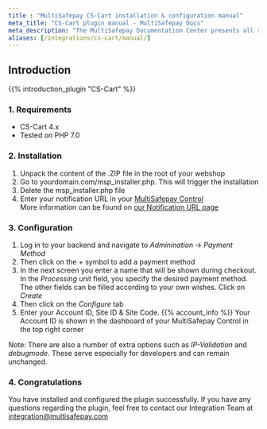 ```yaml
---
title : "MultiSafepay CS-Cart installation & configuration manual"
meta_title: "CS-Cart plugin manual - MultiSafepay Docs"
meta_description: "The MultiSafepay Documentation Center presents all relevant information about our Plugins and API. You can also find support pages for payment methods, tools and general questions as well as the contact details of our Support and Integration Teams."
aliases: [/integrations/cs-cart/manual/]
---
```


## Introduction

{{% introduction_plugin "CS-Cart" %}}

### 1. Requirements
- CS-Cart 4.x
- Tested on PHP 7.0

### 2. Installation
 1. Unpack the content of the .ZIP file in the root of your webshop
 2. Go to yourdomain.com/msp_installer.php. This will trigger the installation
 3. Delete the msp_installer.php file
 4. Enter your notification URL in your [MultiSafepay Control](https://merchant.multisafepay.com)<br> 
 More information can be found on [our Notification URL page](/tools/multisafepay-control/set-your-notification-url)

### 3. Configuration
1. Log in to your backend and navigate to _Adminination_ → _Payment Method_
2. Then click on the _+_ symbol to add a payment method
3. In the next screen you enter a name that will be shown during checkout. In the _Processing unit_ field, you specify the desired payment method. The other fields can be filled according to your own wishes. Click on _Create_
4.  Then click on the _Configure_ tab
5. Enter your Account ID, Site ID & Site Code. {{% account_info %}}
Your Account ID is shown in the dashboard of your MultiSafepay Control in the top right corner

Note:
There are also a number of extra options such as _IP-Validation_ and _debugmode_. These serve especially for developers and can remain unchanged.

### 4. Congratulations
You have installed and configured the plugin successfully. If you have any questions regarding the plugin, feel free to contact our Integration Team at <integration@multisafepay.com>

